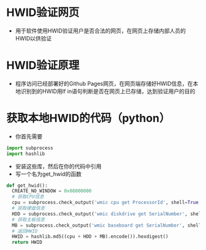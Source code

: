 # HWID验证网页
* 用于软件使用HWID验证用户是否合法的网页，在网页上存储内部人员的HWID以供验证
# HWID验证原理
* 程序访问已经部署好的Github Pages网页，在网页端存储好HWID信息，在本地识别到的HWID用If in语句判断是否在网页上已存储，达到验证用户的目的
# 获取本地HWID的代码（python）
* 你首先需要
```python
import subprocess
import hashlib
```
* 安装这些库，然后在你的代码中引用
* 写一个名为get_hwid的函数
```python
def get_hwid():
  CREATE_NO_WINDOW = 0x08000000
  # 获取CPU信息
  cpu = subprocess.check_output('wmic cpu get ProcessorId', shell=True, creationflags=CREATE_NO_WINDOW).decode().split('\n')[1].strip()
  # 获取硬盘信息
  HDD = subprocess.check_output('wmic diskdrive get SerialNumber', shell=True, creationflags=CREATE_NO_WINDOW).decode().split('\n')[1].strip()
  # 获取主板信息
  MB = subprocess.check_output('wmic baseboard get SerialNumber', shell=True, creationflags=CREATE_NO_WINDOW).decode().split('\n')[1].strip()
  # 返回HWID
  HWID = hashlib.md5((cpu + HDD + MB).encode()).hexdigest()
  return HWID
```
